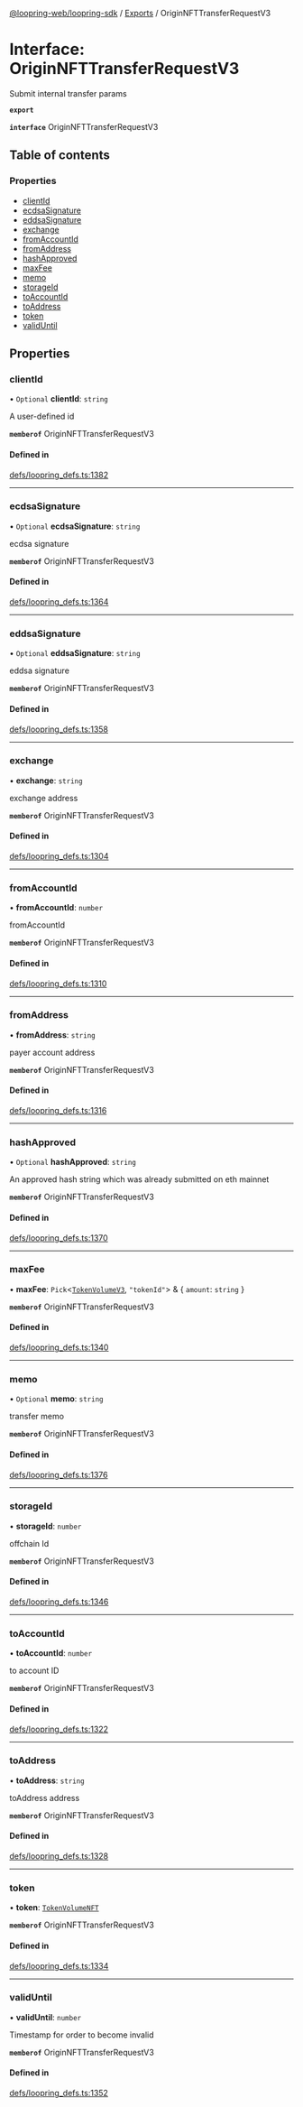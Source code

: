 [@loopring-web/loopring-sdk](../README.md) / [Exports](../modules.md) / OriginNFTTransferRequestV3

# Interface: OriginNFTTransferRequestV3

Submit internal transfer params

**`export`**

**`interface`** OriginNFTTransferRequestV3

## Table of contents

### Properties

- [clientId](OriginNFTTransferRequestV3.md#clientid)
- [ecdsaSignature](OriginNFTTransferRequestV3.md#ecdsasignature)
- [eddsaSignature](OriginNFTTransferRequestV3.md#eddsasignature)
- [exchange](OriginNFTTransferRequestV3.md#exchange)
- [fromAccountId](OriginNFTTransferRequestV3.md#fromaccountid)
- [fromAddress](OriginNFTTransferRequestV3.md#fromaddress)
- [hashApproved](OriginNFTTransferRequestV3.md#hashapproved)
- [maxFee](OriginNFTTransferRequestV3.md#maxfee)
- [memo](OriginNFTTransferRequestV3.md#memo)
- [storageId](OriginNFTTransferRequestV3.md#storageid)
- [toAccountId](OriginNFTTransferRequestV3.md#toaccountid)
- [toAddress](OriginNFTTransferRequestV3.md#toaddress)
- [token](OriginNFTTransferRequestV3.md#token)
- [validUntil](OriginNFTTransferRequestV3.md#validuntil)

## Properties

### clientId

• `Optional` **clientId**: `string`

A user-defined id

**`memberof`** OriginNFTTransferRequestV3

#### Defined in

[defs/loopring_defs.ts:1382](https://github.com/Loopring/loopring_sdk/blob/4fed49a/src/defs/loopring_defs.ts#L1382)

___

### ecdsaSignature

• `Optional` **ecdsaSignature**: `string`

ecdsa signature

**`memberof`** OriginNFTTransferRequestV3

#### Defined in

[defs/loopring_defs.ts:1364](https://github.com/Loopring/loopring_sdk/blob/4fed49a/src/defs/loopring_defs.ts#L1364)

___

### eddsaSignature

• `Optional` **eddsaSignature**: `string`

eddsa signature

**`memberof`** OriginNFTTransferRequestV3

#### Defined in

[defs/loopring_defs.ts:1358](https://github.com/Loopring/loopring_sdk/blob/4fed49a/src/defs/loopring_defs.ts#L1358)

___

### exchange

• **exchange**: `string`

exchange address

**`memberof`** OriginNFTTransferRequestV3

#### Defined in

[defs/loopring_defs.ts:1304](https://github.com/Loopring/loopring_sdk/blob/4fed49a/src/defs/loopring_defs.ts#L1304)

___

### fromAccountId

• **fromAccountId**: `number`

fromAccountId

**`memberof`** OriginNFTTransferRequestV3

#### Defined in

[defs/loopring_defs.ts:1310](https://github.com/Loopring/loopring_sdk/blob/4fed49a/src/defs/loopring_defs.ts#L1310)

___

### fromAddress

• **fromAddress**: `string`

payer account address

**`memberof`** OriginNFTTransferRequestV3

#### Defined in

[defs/loopring_defs.ts:1316](https://github.com/Loopring/loopring_sdk/blob/4fed49a/src/defs/loopring_defs.ts#L1316)

___

### hashApproved

• `Optional` **hashApproved**: `string`

An approved hash string which was already submitted on eth mainnet

**`memberof`** OriginNFTTransferRequestV3

#### Defined in

[defs/loopring_defs.ts:1370](https://github.com/Loopring/loopring_sdk/blob/4fed49a/src/defs/loopring_defs.ts#L1370)

___

### maxFee

• **maxFee**: `Pick`<[`TokenVolumeV3`](TokenVolumeV3.md), ``"tokenId"``\> & { `amount`: `string`  }

**`memberof`** OriginNFTTransferRequestV3

#### Defined in

[defs/loopring_defs.ts:1340](https://github.com/Loopring/loopring_sdk/blob/4fed49a/src/defs/loopring_defs.ts#L1340)

___

### memo

• `Optional` **memo**: `string`

transfer memo

**`memberof`** OriginNFTTransferRequestV3

#### Defined in

[defs/loopring_defs.ts:1376](https://github.com/Loopring/loopring_sdk/blob/4fed49a/src/defs/loopring_defs.ts#L1376)

___

### storageId

• **storageId**: `number`

offchain Id

**`memberof`** OriginNFTTransferRequestV3

#### Defined in

[defs/loopring_defs.ts:1346](https://github.com/Loopring/loopring_sdk/blob/4fed49a/src/defs/loopring_defs.ts#L1346)

___

### toAccountId

• **toAccountId**: `number`

to account ID

**`memberof`** OriginNFTTransferRequestV3

#### Defined in

[defs/loopring_defs.ts:1322](https://github.com/Loopring/loopring_sdk/blob/4fed49a/src/defs/loopring_defs.ts#L1322)

___

### toAddress

• **toAddress**: `string`

toAddress address

**`memberof`** OriginNFTTransferRequestV3

#### Defined in

[defs/loopring_defs.ts:1328](https://github.com/Loopring/loopring_sdk/blob/4fed49a/src/defs/loopring_defs.ts#L1328)

___

### token

• **token**: [`TokenVolumeNFT`](TokenVolumeNFT.md)

**`memberof`** OriginNFTTransferRequestV3

#### Defined in

[defs/loopring_defs.ts:1334](https://github.com/Loopring/loopring_sdk/blob/4fed49a/src/defs/loopring_defs.ts#L1334)

___

### validUntil

• **validUntil**: `number`

Timestamp for order to become invalid

**`memberof`** OriginNFTTransferRequestV3

#### Defined in

[defs/loopring_defs.ts:1352](https://github.com/Loopring/loopring_sdk/blob/4fed49a/src/defs/loopring_defs.ts#L1352)
